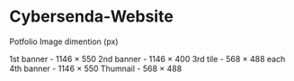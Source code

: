 # Cybersenda-Website


Potfolio Image dimention (px)

1st banner -  1146 × 550
2nd banner -  1146 × 400
3rd tile   -  568 × 488 each
4th banner -  1146 × 550
Thumnail   -  568 × 488